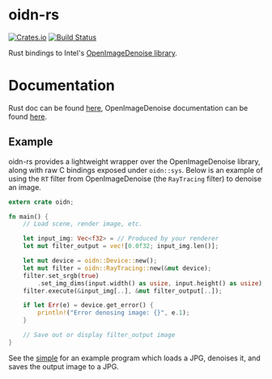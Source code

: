 # oidn-rs

[![Crates.io](https://img.shields.io/crates/v/oidn.svg)](https://crates.io/crates/oidn)
[![Build Status](https://travis-ci.org/Twinklebear/oidn-rs.svg?branch=master)](https://travis-ci.org/Twinklebear/oidn-rs)

Rust bindings to Intel's [OpenImageDenoise library](https://github.com/OpenImageDenoise/oidn).

# Documentation

Rust doc can be found [here](http://www.willusher.io/oidn-rs/oidn),
OpenImageDenoise documentation can be found [here](https://openimagedenoise.github.io/documentation.html).

## Example

oidn-rs provides a lightweight wrapper over the OpenImageDenoise library, along
with raw C bindings exposed under `oidn::sys`. Below is an example of using the
`RT` filter from OpenImageDenoise (the `RayTracing` filter) to denoise an image.

```rust
extern crate oidn;

fn main() {
    // Load scene, render image, etc.

    let input_img: Vec<f32> = // Produced by your renderer
    let mut filter_output = vec![0.0f32; input_img.len()];

    let mut device = oidn::Device::new();
    let mut filter = oidn::RayTracing::new(&mut device);
    filter.set_srgb(true)
        .set_img_dims(input.width() as usize, input.height() as usize);
    filter.execute(&input_img[..], &mut filter_output[..]);

    if let Err(e) = device.get_error() {
        println!("Error denosing image: {}", e.1);
    }

    // Save out or display filter_output image
}
```

See the [simple](examples/simple) for an example program which loads a JPG,
denoises it, and saves the output image to a JPG.

